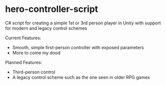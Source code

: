 # hero-controller-script
C# script for creating a simple 1st or 3rd person player in Unity with support for modern and legacy control schemes

Current Features:
- Smooth, simple first-person controller with exposed parameters
- More to come my dood

Planned Features:
- Third-person control
- A legacy control scheme such as the one seen in older RPG games
